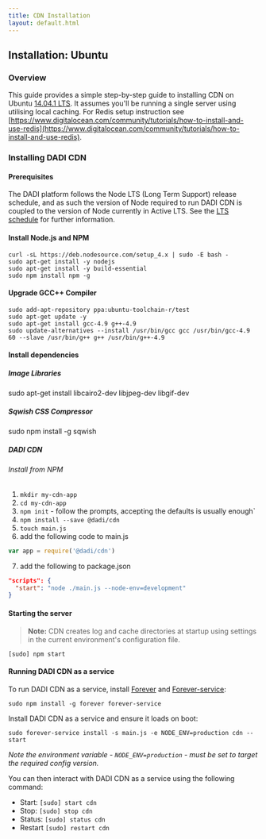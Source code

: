 ```yaml
---
title: CDN Installation
layout: default.html
---
```


## Installation: Ubuntu

### Overview

This guide provides a simple step-by-step guide to installing CDN on Ubuntu [14.04.1 LTS](http://releases.ubuntu.com/14.04.1/).
It assumes you'll be running a single server using utilising local caching. For Redis setup instruction
see [https://www.digitalocean.com/community/tutorials/how-to-install-and-use-redis](https://www.digitalocean.com/community/tutorials/how-to-install-and-use-redis).

### Installing DADI CDN

#### Prerequisites

The DADI platform follows the Node LTS (Long Term Support) release schedule, and as such
the version of Node required to run DADI CDN is coupled to the version of Node
currently in Active LTS. See the [LTS schedule](https://github.com/nodejs/LTS) for
further information.

#### Install Node.js and NPM

```
curl -sL https://deb.nodesource.com/setup_4.x | sudo -E bash -
sudo apt-get install -y nodejs
sudo apt-get install -y build-essential
sudo npm install npm -g
```

#### Upgrade GCC++ Compiler

```
sudo add-apt-repository ppa:ubuntu-toolchain-r/test
sudo apt-get update -y
sudo apt-get install gcc-4.9 g++-4.9
sudo update-alternatives --install /usr/bin/gcc gcc /usr/bin/gcc-4.9 60 --slave /usr/bin/g++ g++ /usr/bin/g++-4.9
```

#### Install dependencies

##### Image Libraries

sudo apt-get install libcairo2-dev libjpeg-dev libgif-dev

##### Sqwish CSS Compressor

sudo npm install -g sqwish

##### DADI CDN

###### Install from NPM

1. `mkdir my-cdn-app`
2. `cd my-cdn-app`
3. `npm init` - follow the prompts, accepting the defaults is usually enough`
4. `npm install --save @dadi/cdn`
5. `touch main.js`
6. add the following code to main.js
```js
var app = require('@dadi/cdn')
```
7. add the following to package.json
```json
"scripts": {
  "start": "node ./main.js --node-env=development"
}
```

#### Starting the server

> **Note:** CDN creates log and cache directories at startup using settings in the current environment's configuration file.

`[sudo] npm start`

#### Running DADI CDN as a service

To run DADI CDN as a service, install [Forever](https://github.com/nodejitsu/forever) and [Forever-service](https://github.com/zapty/forever-service):

`sudo npm install -g forever forever-service`

Install DADI CDN as a service and ensure it loads on boot:

`sudo forever-service install -s main.js -e NODE_ENV=production cdn --start`

_Note the environment variable - `NODE_ENV=production` - must be set to target the required config version._

You can then interact with DADI CDN as a service using the following command:

- Start: `[sudo] start cdn`
- Stop: `[sudo] stop cdn`
- Status: `[sudo] status cdn`
- Restart `[sudo] restart cdn`
